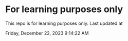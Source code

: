 # For learning purposes only
This repo is for learning purposes only.
Last updated at

Friday, December 22, 2023 9:14:22 AM

